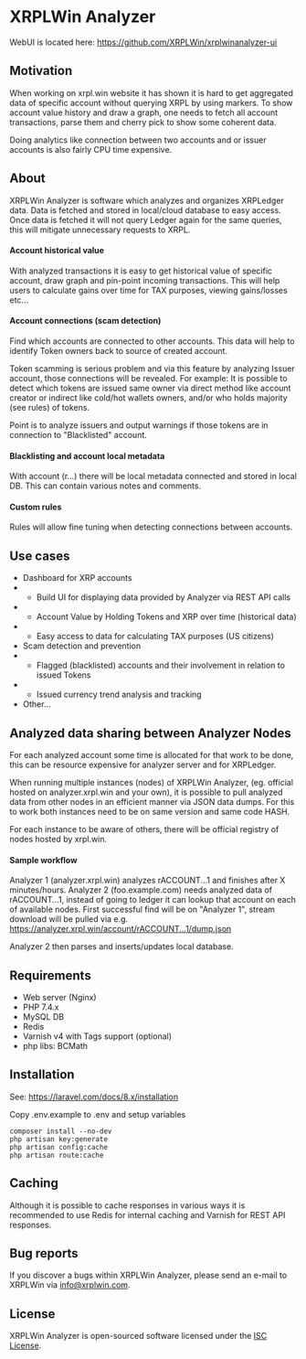 # XRPLWin Analyzer

WebUI is located here: https://github.com/XRPLWin/xrplwinanalyzer-ui

## Motivation

When working on xrpl.win website it has shown it is hard to get aggregated data of specific account
without querying XRPL by using markers. To show account value history and draw a graph, one needs to
fetch all account transactions, parse them and cherry pick to show some coherent data.

Doing analytics like connection between two accounts and or issuer accounts is also fairly CPU time expensive.

## About

XRPLWin Analyzer is software which analyzes and organizes XRPLedger data.
Data is fetched and stored in local/cloud database to easy access. Once data is fetched it will not
query Ledger again for the same queries, this will mitigate unnecessary requests to XRPL.

#### Account historical value

With analyzed transactions it is easy to get historical value of specific account, draw graph and pin-point
incoming transactions. This will help users to calculate gains over time for TAX purposes, viewing gains/losses etc...

#### Account connections (scam detection)

Find which accounts are connected to other accounts. This data will help to identify Token owners back to source of created account.

Token scamming is serious problem and via this feature by analyzing Issuer account, those connections will be revealed.
For example: It is possible to detect which tokens are issued same owner via direct method like account creator or indirect like
cold/hot wallets owners, and/or who holds majority (see rules) of tokens.

Point is to analyze issuers and output warnings if those tokens are in connection to "Blacklisted" account.

#### Blacklisting and account local metadata

With account (r...) there will be local metadata connected and stored in local DB. This can contain various notes and comments.

#### Custom rules

Rules will allow fine tuning when detecting connections between accounts.

## Use cases

- Dashboard for XRP accounts
- * Build UI for displaying data provided by Analyzer via REST API calls
- * Account Value by Holding Tokens and XRP over time (historical data)
- * Easy access to data for calculating TAX purposes (US citizens)
- Scam detection and prevention
- * Flagged (blacklisted) accounts and their involvement in relation to issued Tokens
- * Issued currency trend analysis and tracking
- Other...

## Analyzed data sharing between Analyzer Nodes

For each analyzed account some time is allocated for that work to be done, this can be resource expensive for
analyzer server and for XRPLedger.

When running multiple instances (nodes) of XRPLWin Analyzer, (eg. official hosted on analyzer.xrpl.win and your own),
it is possible to pull analyzed data from other nodes in an efficient manner via JSON data dumps. For this to work both
instances need to be on same version and same code HASH.

For each instance to be aware of others, there will be official registry of nodes hosted by xrpl.win.

#### Sample workflow

Analyzer 1 (analyzer.xrpl.win) analyzes rACCOUNT...1 and finishes after X minutes/hours.
Analyzer 2 (foo.example.com) needs analyzed data of rACCOUNT...1, instead of going to ledger it can lookup that account on each
of available nodes. First successful find will be on "Analyzer 1", stream download will be pulled via e.g. https://analyzer.xrpl.win/account/rACCOUNT...1/dump.json

Analyzer 2 then parses and inserts/updates local database.

## Requirements

* Web server (Nginx)
* PHP 7.4.x
* MySQL DB
* Redis
* Varnish v4 with Tags support (optional)
* php libs: BCMath 

## Installation

See: https://laravel.com/docs/8.x/installation

Copy .env.example to .env and setup variables

```
composer install --no-dev
php artisan key:generate
php artisan config:cache
php artisan route:cache
```

## Caching

Although it is possible to cache responses in various ways it is recommended to use Redis for internal caching and
Varnish for REST API responses.

## Bug reports

If you discover a bugs within XRPLWin Analyzer, please send an e-mail to XRPLWin via [info@xrplwin.com](mailto:info@xrplwin.com).

## License

XRPLWin Analyzer is open-sourced software licensed under the [ISC License](/LICENSE.md).
